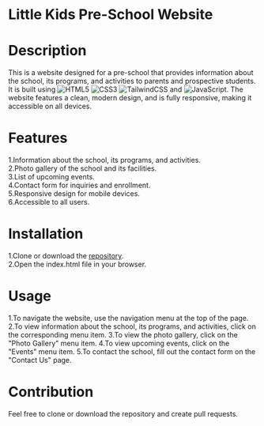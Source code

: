 
# Little Kids Pre-School Website
# Description
This is a website designed for a pre-school that provides information about the school, its programs, and activities to parents and prospective students. It is built using ![HTML5](https://img.shields.io/badge/html5-%23E34F26.svg?style=for-the-badge&logo=html5&logoColor=white)  ![CSS3](https://img.shields.io/badge/css3-%231572B6.svg?style=for-the-badge&logo=css3&logoColor=white) ![TailwindCSS](https://img.shields.io/badge/tailwindcss-%2338B2AC.svg?style=for-the-badge&logo=tailwind-css&logoColor=white)  and ![JavaScript](https://img.shields.io/badge/javascript-%23323330.svg?style=for-the-badge&logo=javascript&logoColor=%23F7DF1E). The website features a clean, modern design, and is fully responsive, making it accessible on all devices.

# Features
1.Information about the school, its programs, and activities.<br>
2.Photo gallery of the school and its facilities. <br>
3.List of upcoming events. <br>
4.Contact form for inquiries and enrollment. <br>
5.Responsive design for mobile devices. <br>
6.Accessible to all users. <br>

# Installation

1.Clone or download the <a href="https://github.com/lewisushindi/little-kids-pre-school-website"> repository<a/>. <br>
2.Open the index.html file in your browser. <br>

# Usage
1.To navigate the website, use the navigation menu at the top of the page.
2.To view information about the school, its programs, and activities, click on the corresponding menu item.
3.To view the photo gallery, click on the "Photo Gallery" menu item.
4.To view upcoming events, click on the "Events" menu item.
5.To contact the school, fill out the contact form on the "Contact Us" page.

# Contribution
Feel free to clone or download the repository and create pull requests.




